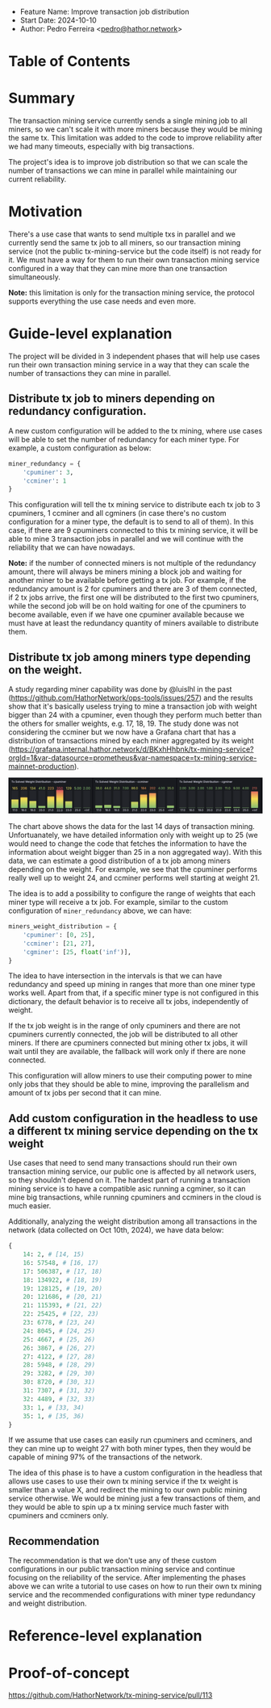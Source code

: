 - Feature Name: Improve transaction job distribution
- Start Date: 2024-10-10
- Author: Pedro Ferreira <<pedro@hathor.network>>

# Table of Contents

# Summary
[summary]: #summary

The transaction mining service currently sends a single mining job to all miners, so we can't scale it with more miners because they would be mining the same tx. This limitation was added to the code to improve reliability after we had many timeouts, especially with big transactions.

The project's idea is to improve job distribution so that we can scale the number of transactions we can mine in parallel while maintaining our current reliability.


# Motivation
[motivation]: #motivation

There's a use case that wants to send multiple txs in parallel and we currently send the same tx job to all miners, so our transaction mining service (not the public tx-mining-service but the code itself) is not ready for it. We must have a way for them to run their own transaction mining service configured in a way that they can mine more than one transaction simultaneously.

**Note:** this limitation is only for the transaction mining service, the protocol supports everything the use case needs and even more.

# Guide-level explanation
[Guide-level explanation]: #guide-level-explanation

The project will be divided in 3 independent phases that will help use cases run their own transaction mining service in a way that they can scale the number of transactions they can mine in parallel.

## Distribute tx job to miners depending on redundancy configuration.

A new custom configuration will be added to the tx mining, where use cases will be able to set the number of redundancy for each miner type. For example, a custom configuration as below:

```python
miner_redundancy = {
    'cpuminer': 3,
    'ccminer': 1
}
```

This configuration will tell the tx mining service to distribute each tx job to 3 cpuminers, 1 ccminer and all cgminers (in case there's no custom configuration for a miner type, the default is to send to all of them). In this case, if there are 9 cpuminers connected to this tx mining service, it will be able to mine 3 transaction jobs in parallel and we will continue with the reliability that we can have nowadays.

**Note:** if the number of connected miners is not multiple of the redundancy amount, there will always be miners mining a block job and waiting for another miner to be available before getting a tx job. For example, if the redundancy amount is 2 for cpuminers and there are 3 of them connected, if 2 tx jobs arrive, the first one will be distributed to the first two cpuminers, while the second job will be on hold waiting for one of the cpuminers to become available, even if we have one cpuminer available because we must have at least the redundancy quantity of miners available to distribute them.

## Distribute tx job among miners type depending on the weight.

A study regarding miner capability was done by @luislhl in the past (https://github.com/HathorNetwork/ops-tools/issues/257) and the results show that it's basically useless trying to mine a transaction job with weight bigger than 24 with a cpuminer, even though they perform much better than the others for smaller weights, e.g. 17, 18, 19. The study done was not considering the ccminer but we now have a Grafana chart that has a distribution of transactions mined by each miner aggregated by its weight (https://grafana.internal.hathor.network/d/BKxhHhbnk/tx-mining-service?orgId=1&var-datasource=prometheus&var-namespace=tx-mining-service-mainnet-production).

<p align="center">
  <img src="0001-improve-tx-distribution-image-1.png" />
</p>

The chart above shows the data for the last 14 days of transaction mining. Unfortuanately, we have detailed information only with weight up to 25 (we would need to change the code that fetches the information to have the information about weight bigger than 25 in a non aggregated way). With this data, we can estimate a good distribution of a tx job among miners depending on the weight. For example, we see that the cpuminer performs really well up to weight 24, and ccminer performs well starting at weight 21.

The idea is to add a possibility to configure the range of weights that each miner type will receive a tx job. For example, similar to the custom configuration of `miner_redundancy` above, we can have:

```python
miners_weight_distribution = {
    'cpuminer': [0, 25],
    'ccminer': [21, 27],
    'cgminer': [25, float('inf')],
}
```

The idea to have intersection in the intervals is that we can have redundancy and speed up mining in ranges that more than one miner type works well. Apart from that, if a specific miner type is not configured in this dictionary, the default behavior is to receive all tx jobs, independently of weight.

If the tx job weight is in the range of only cpuminers and there are not cpuminers currently connected, the job will be distributed to all other miners. If there are cpuminers connected but mining other tx jobs, it will wait until they are available, the fallback will work only if there are none connected.

This configuration will allow miners to use their computing power to mine only jobs that they should be able to mine, improving the parallelism and amount of tx jobs per second that it can mine.

## Add custom configuration in the headless to use a different tx mining service depending on the tx weight

Use cases that need to send many transactions should run their own transaction mining service, our public one is affected by all network users, so they shouldn't depend on it. The hardest part of running a transaction mining service is to have a compatible asic running a cgminer, so it can mine big transactions, while running cpuminers and ccminers in the cloud is much easier.

Additionally, analyzing the weight distribution among all transactions in the network (data collected on Oct 10th, 2024), we have data below:

```python
{
    14: 2, # [14, 15)
    16: 57548, # [16, 17)
    17: 506387, # [17, 18)
    18: 134922, # [18, 19)
    19: 128125, # [19, 20)
    20: 121686, # [20, 21)
    21: 115393, # [21, 22)
    22: 25425, # [22, 23)
    23: 6778, # [23, 24)
    24: 8045, # [24, 25)
    25: 4667, # [25, 26)
    26: 3867, # [26, 27)
    27: 4122, # [27, 28)
    28: 5948, # [28, 29)
    29: 3282, # [29, 30)
    30: 8720, # [30, 31)
    31: 7307, # [31, 32)
    32: 4489, # [32, 33)
    33: 1, # [33, 34)
    35: 1, # [35, 36)
}
```

If we assume that use cases can easily run cpuminers and ccminers, and they can mine up to weight 27 with both miner types, then they would be capable of mining 97% of the transactions of the network.

The idea of this phase is to have a custom configuration in the headless that allows use cases to use their own tx mining service if the tx weight is smaller than a value X, and redirect the mining to our own public mining service otherwise. We would be mining just a few transactions of them, and they would be able to spin up a tx mining service much faster with cpuminers and ccminers only.

## Recommendation

The recommendation is that we don't use any of these custom configurations in our public transaction mining service and continue focusing on the reliability of the service. After implementing the phases above we can write a tutorial to use cases on how to run their own tx mining service and the recommended configurations with miner type redundancy and weight distribution.

# Reference-level explanation
[Reference-level explanation]: #reference-level-explanation

# Proof-of-concept
[Proof-of-concept]: #proof-of-concept

https://github.com/HathorNetwork/tx-mining-service/pull/113